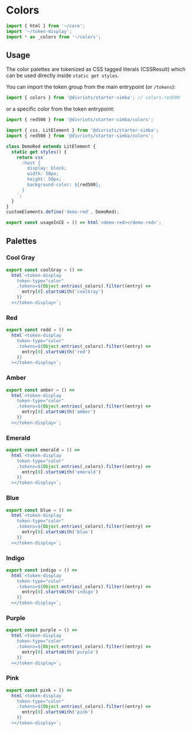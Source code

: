 # Colors

```js script
import { html } from '~/core';
import '~/token-display';
import * as _colors from '~/colors';
```

## Usage

The color palettes are tokenized as CSS tagged literals (CSSResult) which can be used directly inside `static get styles`.

You can import the token group from the main entrypoint (or `/tokens`):

```js
import { colors } from '@divriots/starter-simba'; // colors.red500
```

or a specific color from the token entrypoint:

```js
import { red500 } from '@divriots/starter-simba/colors';
```

```js preview-story
import { css, LitElement } from '@divriots/starter-simba';
import { red500 } from '@divriots/starter-simba/colors';

class DemoRed extends LitElement {
  static get styles() {
    return css`
      :host {
        display: block;
        width: 50px;
        height: 50px;
        background-color: ${red500};
      }
    `;
  }
}
customElements.define('demo-red', DemoRed);

export const usageInCE = () => html`<demo-red></demo-red>`;
```

## Palettes

### Cool Gray

```js story
export const coolGray = () =>
  html`<token-display
    token-type="color"
    .tokens=${Object.entries(_colors).filter((entry) =>
      entry[0].startsWith('coolGray')
    )}
  ></token-display>`;
```

### Red

```js story
export const redd = () =>
  html`<token-display
    token-type="color"
    .tokens=${Object.entries(_colors).filter((entry) =>
      entry[0].startsWith('red')
    )}
  ></token-display>`;
```

### Amber

```js story
export const amber = () =>
  html`<token-display
    token-type="color"
    .tokens=${Object.entries(_colors).filter((entry) =>
      entry[0].startsWith('amber')
    )}
  ></token-display>`;
```

### Emerald

```js story
export const emerald = () =>
  html`<token-display
    token-type="color"
    .tokens=${Object.entries(_colors).filter((entry) =>
      entry[0].startsWith('emerald')
    )}
  ></token-display>`;
```

### Blue

```js story
export const blue = () =>
  html`<token-display
    token-type="color"
    .tokens=${Object.entries(_colors).filter((entry) =>
      entry[0].startsWith('blue')
    )}
  ></token-display>`;
```

### Indigo

```js story
export const indigo = () =>
  html`<token-display
    token-type="color"
    .tokens=${Object.entries(_colors).filter((entry) =>
      entry[0].startsWith('indigo')
    )}
  ></token-display>`;
```

### Purple

```js story
export const purple = () =>
  html`<token-display
    token-type="color"
    .tokens=${Object.entries(_colors).filter((entry) =>
      entry[0].startsWith('purple')
    )}
  ></token-display>`;
```

### Pink

```js story
export const pink = () =>
  html`<token-display
    token-type="color"
    .tokens=${Object.entries(_colors).filter((entry) =>
      entry[0].startsWith('pink')
    )}
  ></token-display>`;
```

